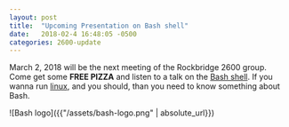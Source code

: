 ```yaml
---
layout: post
title:  "Upcoming Presentation on Bash shell"
date:   2018-02-4 16:48:05 -0500
categories: 2600-update
---
```


March 2, 2018 will be the next meeting of the Rockbridge 2600 group.  Come get some **FREE PIZZA** and listen to a talk on the [Bash shell](https://en.wikipedia.org/wiki/Bash_(Unix_shell)).  If you wanna run [linux](https://en.wikipedia.org/wiki/Linux), and you should, than you need to know something about Bash.

![Bash logo]({{"/assets/bash-logo.png" | absolute_url}})